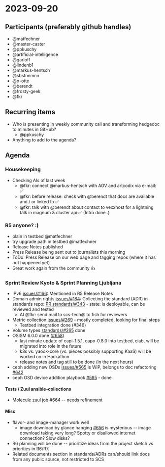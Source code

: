 # 2023-09-20

## Participants (preferably github handles)

- @matfechner
- @master-caster
- @ppkuschy
- @artificial-intelligence
- @garloff
- @lindenb1
- @markus-hentsch
- @sbstnnmnn
- @o-otte
- @berendt
- @frosty-geek
- @fkr

## Recurring items

- Who is presenting in weekly community call and transforming hedgedoc to minutes in GitHub?
    - @ppkuschy
- Anything to add to the agenda?

## Agenda

### Housekeeping 

- Checking AIs of last week
    - @fkr: connect @markus-hentsch with AOV and artcodix via e-mail: ✅
    - @fkr: before release: check with @berendt that docs are available and / or linked to ✅
    - @fkr: talk with @berendt about contact to vexxhost for a lightning talk in magnum & cluster api ✅ (Intro done..)

### R5 anyone? :)

- plain in testbed @matfechner
- try upgrade path in testbed @matfechner
- Release Notes published
- Press Release being sent out to journalists this morning
- ToDo: Press Release on our web page and tagging repos (where it has not happened yet)
- Great work again from the community :thumbsup:

### Sprint Review Kyoto & Sprint Planning Ljubljana
* IPv6 [issues/#166](https://github.com/SovereignCloudStack/issues/issues/166): Mentioned in R5 Release Notes
* Domain admin rights [issues/#184](https://github.com/SovereignCloudStack/issues/issues/184): Collecting the standard (ADR) in standards repo: [PR standards/#343](https://github.com/SovereignCloudStack/standards/pull/343) - state: is deployable, can be reviewed and tested
    * AI @fkr: send mail to scs-tech@ to fish for reviewers
* Metric collection [issues/#269](https://github.com/SovereignCloudStack/issues/issues/269) - mostly completed, looking for final steps
    * Testbed integration done (#346)
* Volume types [standards/#265](https://github.com/SovereignCloudStack/standards/issues/265) done
* OSISM 6.0.0 done ([#658](https://github.com/osism/issues/issues/658))
    * last minute update of capi-1.5.1, capo-0.8.0 into testbed, ciab, will be migrated into role in the future
    * k3s vs. yaook-core (vs. pieces possibly supporting  KaaS) will be worked on in Hackathon
    * release notes and tag still to be done (in the next hours)
* ceph adding new OSDs [issues/#565](https://github.com/osism/issues/issues/565) is WIP, belongs to doc refactoring [#642](https://github.com/osism/issues/issues/642)
* ceph OSD device addition playbook [#595](https://github.com/osism/issues/issues/595) - done

#### Tests / Zuul ansible-collections 
* Molecule zuul job [#664](https://github.com/osism/issues/issues/664) -- needs refinement

#### Misc
* flavor- and image-manager work well
    * image download by glance hanging [#656](https://github.com/osism/openstack-image-manager/issues/656) is mysterious -- image download taking very long? Spotty or disallowed internet connection? Slow disks?
* R6 planning will be done -- prioritize ideas from the project sketch vs priorities in R6/R7.
* Related documents section in standards/ADRs can/should link docs from any public source, not restricted to SCS

